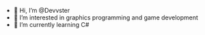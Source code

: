 - 👋 Hi, I’m @Devvster
- 👀 I’m interested in graphics programming and game development
- 🌱 I’m currently learning C#

<!---
CwispyCerealz/CwispyCerealz is a ✨ special ✨ repository because its `README.md` (this file) appears on your GitHub profile.
You can click the Preview link to take a look at your changes.
--->
